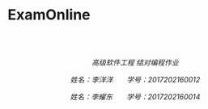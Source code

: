 # ExamOnline
<br/>
&nbsp;&nbsp;&nbsp;&nbsp;&nbsp;&nbsp;&nbsp;&nbsp;
<p align="center"><em>高级软件工程 结对编程作业<em/></p>
<p align="center">姓名：李洋洋 &nbsp;&nbsp;&nbsp;&nbsp;&nbsp;&nbsp;学号：2017202160012</p>
<p align="center">姓名：李耀东 &nbsp;&nbsp;&nbsp;&nbsp;&nbsp;&nbsp;学号：2017202160014</p>
